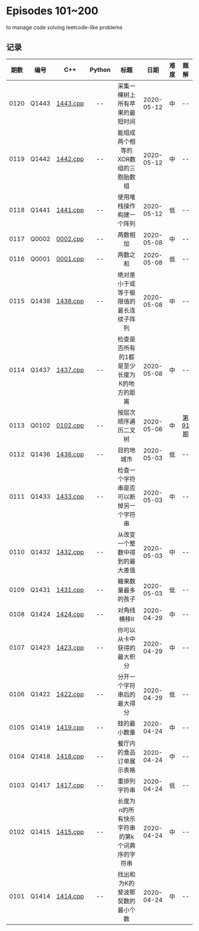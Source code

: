 # Episodes 101~200

to manage code solving leetcode-like problems

## 记录

|期数|编号|C++|Python|标题|日期|难度|题解|
|:---:|:---:|:---:|:---:|:---:|:---:|:---:|:---:|
|0120|Q1443|[1443.cpp](q1443.cpp)|--|采集一棵树上所有苹果的最短时间|2020-05-12|中|--|
|0119|Q1442|[1442.cpp](q1442.cpp)|--|能组成两个相等的XOR数组的三胞胎数组|2020-05-12|中|--|
|0118|Q1441|[1441.cpp](q1441.cpp)|--|使用堆栈操作构建一个阵列|2020-05-12|低|--|
|0117|Q0002|[0002.cpp](q0002.cpp)|--|两数相加|2020-05-08|中|--|
|0116|Q0001|[0001.cpp](q0001.cpp)|--|两数之和|2020-05-08|低|--|
|0115|Q1438|[1438.cpp](q1438.cpp)|--|绝对差小于或等于极限值的最长连续子阵列|2020-05-08|中|--|
|0114|Q1437|[1437.cpp](q1437.cpp)|--|检查是否所有的1都是至少长度为K的地方的距离|2020-05-08|中|--|
|0113|Q0102|[0102.cpp](q0102.cpp)|--|按层次顺序遍历二叉树|2020-05-06|中|[第91期](https://mp.weixin.qq.com/s/MwACh4_Ahjamwpf6stxSmw)|
|0112|Q1436|[1436.cpp](q1436.cpp)|--|目的地城市|2020-05-03|低|--|
|0111|Q1433|[1433.cpp](q1433.cpp)|--|检查一个字符串是否可以断掉另一个字符串|2020-05-03|中|--|
|0110|Q1432|[1432.cpp](q1432.cpp)|--|从改变一个整数中得到的最大差值|2020-05-03|中|--|
|0109|Q1431|[1431.cpp](q1431.cpp)|--|糖果数量最多的孩子|2020-05-03|低|--|
|0108|Q1424|[1424.cpp](q1424.cpp)|--|对角线横移II|2020-04-29|中|--|
|0107|Q1423|[1423.cpp](q1423.cpp)|--|你可以从卡中获得的最大积分|2020-04-29|中|--|
|0106|Q1422|[1422.cpp](q1422.cpp)|--|分开一个字符串后的最大得分|2020-04-29|低|--|
|0105|Q1419|[1419.cpp](q1419.cpp)|--|蛙的最小数量|2020-04-24|中|--|
|0104|Q1418|[1418.cpp](q1418.cpp)|--|餐厅内的食品订单展示表格|2020-04-24|中|--|
|0103|Q1417|[1417.cpp](q1417.cpp)|--|重排列字符串|2020-04-24|低|--|
|0102|Q1415|[1415.cpp](q1415.cpp)|--|长度为n的所有快乐字符串的第k个词典序的字符串|2020-04-24|中|--|
|0101|Q1414|[1414.cpp](q1414.cpp)|--|找出和为K的斐波那契数的最小个数|2020-04-24|中|--|
